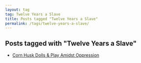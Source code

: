 ```yaml
---
layout: tag
tag: Twelve Years a Slave
title: Posts tagged "Twelve Years a Slave"
permalink: /tags/twelve-years-a-slave/
---
```


## Posts tagged with "Twelve Years a Slave"
- [Corn Husk Dolls & Play Amidst Oppression](/corn-husk-dolls/)
